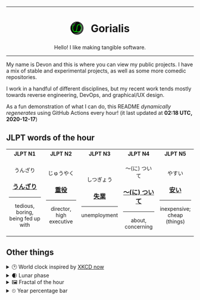 ***

<h1 align="center">
<sub>
    <img src="readme/resources/avatar.png" height="36">
</sub>
&nbsp;
Gorialis
</h1>
<p align="center">
Hello! I like making tangible software.
</p>

***

My name is Devon and this is where you can view my public projects. I have a mix of stable and experimental projects, as well as some more comedic repositories.

I work in a handful of different disciplines, but my recent work tends mostly towards reverse engineering, DevOps, and graphical/UX design.

As a fun demonstration of what I can do, this README *dynamically regenerates* using GitHub Actions every hour! (it last updated at **02:18 UTC, 2020-12-17**)

<h2>JLPT words of the hour</h2>
<table>
    <tr>
        <th>JLPT N1</th>
        <th>JLPT N2</th>
        <th>JLPT N3</th>
        <th>JLPT N4</th>
        <th>JLPT N5</th>
    </tr>
    <tr>
        <td>
            <p align="center">うんざり</p>
            <h3 align="center"><b><a href="https://jisho.org/search/%E3%81%86%E3%82%93%E3%81%96%E3%82%8A">うんざり</a></b></h3>
            <hr>
            <p align="center">tedious,<wbr> boring,<wbr> being fed up with</p>
        </td>
        <td>
            <p align="center">じゅうやく</p>
            <h3 align="center"><b><a href="https://jisho.org/search/%E9%87%8D%E5%BD%B9">重役</a></b></h3>
            <hr>
            <p align="center">director,<wbr> high executive</p>
        </td>
        <td>
            <p align="center">しつぎょう</p>
            <h3 align="center"><b><a href="https://jisho.org/search/%E5%A4%B1%E6%A5%AD">失業</a></b></h3>
            <hr>
            <p align="center">unemployment</p>
        </td>
        <td>
            <p align="center">～(に) ついて</p>
            <h3 align="center"><b><a href="https://jisho.org/search/%EF%BD%9E%28%E3%81%AB%29%20%E3%81%A4%E3%81%84%E3%81%A6">～(に) ついて</a></b></h3>
            <hr>
            <p align="center">about,<wbr> concerning</p>
        </td>
        <td>
            <p align="center">やすい</p>
            <h3 align="center"><b><a href="https://jisho.org/search/%E5%AE%89%E3%81%84">安い</a></b></h3>
            <hr>
            <p align="center">inexpensive;<br> cheap (things)</p>
        </td>
    </tr>
</table>

<h2>Other things</h2>
<details>
<summary>🕑  World clock inspired by <a href="https://xkcd.com/now">XKCD now</a></summary>

> <img src="generated/now.png" width="512">

</details>
<details>
<summary>🌒 Lunar phase</summary>

The moon is approximately 10.23% through its phase (Waxing Crescent).

</details>
<details>
<summary>&#x1f5bc; Fractal of the hour</summary>

> <img src="generated/fractal.png" width="512">

</details>
<details>
<summary>&#x23f2; Year percentage bar</summary>
<pre><code>2020 [███████████████████▁] 95.93%</code></pre>
</details>
